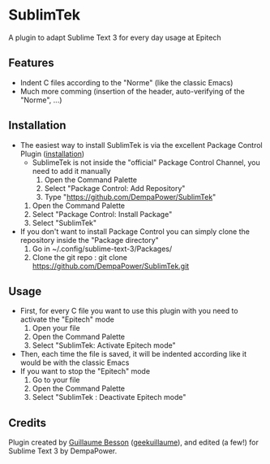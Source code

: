 SublimTek
=========

A plugin to adapt Sublime Text 3 for every day usage at Epitech

## Features

* Indent C files according to the "Norme" (like the classic Emacs)
* Much more comming (insertion of the header, auto-verifying of the "Norme", ...)

## Installation

* The easiest way to install SublimTek is via the excellent Package Control Plugin ([installation](http://wbond.net/sublime_packages/package_control/installation))
	* SublimeTek is not inside the "official" Package Control Channel, you need to add it manually
		1. Open the Command Palette
		2. Select "Package Control: Add Repository"
		3. Type "https://github.com/DempaPower/SublimTek"
	1. Open the Command Palette
	2. Select "Package Control: Install Package"
	3. Select "SublimTek"
* If you don't want to install Package Control you can simply clone the repository inside the "Package directory"
	1. Go in ~/.config/sublime-text-3/Packages/
	2. Clone the git repo : git clone https://github.com/DempaPower/SublimTek.git

## Usage

* First, for every C file you want to use this plugin with you need to activate the "Epitech" mode
	1. Open your file
	2. Open the Command Palette
	3. Select "SublimTek: Activate Epitech mode"
* Then, each time the file is saved, it will be indented according like it would be with the classic Emacs
* If you want to stop the "Epitech" mode
	1. Go to your file
	2. Open the Command Palette
	3. Select "SublimTek : Deactivate Epitech mode"

## Credits

Plugin created by [Guillaume Besson](http://besson.co/) ([geekuillaume](http://geekuillau.me/)), and edited (a few!) for Sublime Text 3 by DempaPower.
